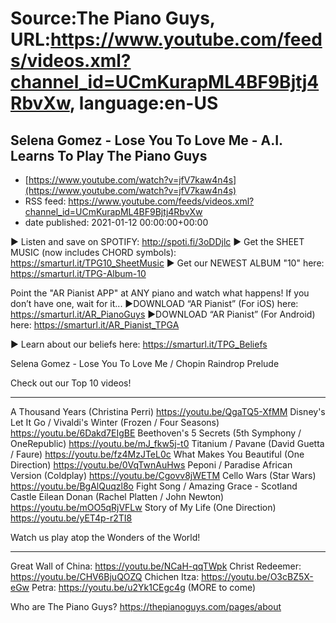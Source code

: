 # Source:The Piano Guys, URL:https://www.youtube.com/feeds/videos.xml?channel_id=UCmKurapML4BF9Bjtj4RbvXw, language:en-US

## Selena Gomez - Lose You To Love Me - A.I. Learns To Play The Piano Guys
 - [https://www.youtube.com/watch?v=jfV7kaw4n4s](https://www.youtube.com/watch?v=jfV7kaw4n4s)
 - RSS feed: https://www.youtube.com/feeds/videos.xml?channel_id=UCmKurapML4BF9Bjtj4RbvXw
 - date published: 2021-01-12 00:00:00+00:00

► Listen and save on SPOTIFY: http://spoti.fi/3oDDjlc
► Get the SHEET MUSIC (now includes CHORD symbols): https://smarturl.it/TPG10_SheetMusic
► Get our NEWEST ALBUM "10" here: https://smarturl.it/TPG-Album-10

Point the "AR Pianist APP" at ANY piano and watch what happens! If you don’t have one, wait for it...
►DOWNLOAD “AR Pianist” (For iOS) here: https://smarturl.it/AR_PianoGuys
►DOWNLOAD “AR Pianist” (For Android) here: https://smarturl.it/AR_Pianist_TPGA

► Learn about our beliefs here: https://smarturl.it/TPG_Beliefs

Selena Gomez - Lose You To Love Me / Chopin Raindrop Prelude

Check out our Top 10 videos!
____________________________
A Thousand Years (Christina Perri) https://youtu.be/QgaTQ5-XfMM
Disney's Let It Go / Vivaldi's Winter (Frozen / Four Seasons)  https://youtu.be/6Dakd7EIgBE
Beethoven's 5 Secrets (5th Symphony / OneRepublic) https://youtu.be/mJ_fkw5j-t0
Titanium / Pavane (David Guetta / Faure) https://youtu.be/fz4MzJTeL0c
What Makes You Beautiful (One Direction) https://youtu.be/0VqTwnAuHws
Peponi / Paradise African Version (Coldplay) https://youtu.be/Cgovv8jWETM
Cello Wars (Star Wars) https://youtu.be/BgAlQuqzl8o
Fight Song / Amazing Grace - Scotland Castle Eilean Donan (Rachel Platten / John Newton) https://youtu.be/mOO5qRjVFLw
Story of My Life (One Direction) https://youtu.be/yET4p-r2TI8

Watch us play atop the Wonders of the World!
____________________________
Great Wall of China: https://youtu.be/NCaH-qqTWpk
Christ Redeemer: https://youtu.be/CHV6BjuQOZQ
Chichen Itza: https://youtu.be/O3cBZ5X-eGw
Petra: https://youtu.be/u2Yk1CEgc4g
(MORE to come)

Who are The Piano Guys?
https://thepianoguys.com/pages/about

